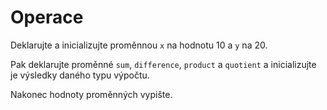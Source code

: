 # Operace

Deklarujte a inicializujte proměnnou `x` na hodnotu 10 a `y` na 20. 

Pak deklarujte proměnné `sum`, `difference`, `product` a `quotient` a inicializujte je výsledky daného typu výpočtu.

Nakonec hodnoty proměnných vypište.

